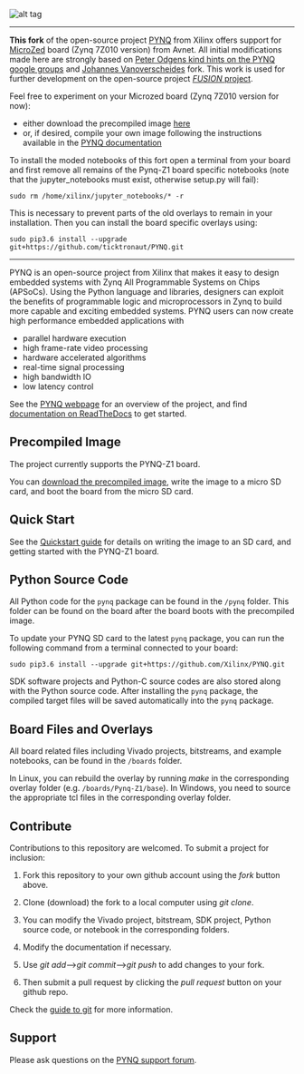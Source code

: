 ![alt tag](./logo.png)

---
**This fork** of the open-source project [PYNQ](https://github.com/Xilinx/PYNQ) from Xilinx offers support for [MicroZed](http://zedboard.org/product/microzed) board (Zynq 7Z010 version) from Avnet. All initial modifications made here are strongly based on [Peter Odgens kind hints on the PYNQ google groups](https://groups.google.com/forum/#!topic/pynq_project/khyhCX16e_c) and [Johannes Vanoverscheides](https://github.com/siesse/PYNQ) fork. This work is used for further development on the open-source project [*FUSION* project](https://fusion-project.io).

Feel free to experiment on your Microzed board (Zynq 7Z010 version for now):
 
* either download the precompiled image [here](https://fusion-project.io/assets/pynq_mz7010_v1.0.img.zip) 
* or, if desired, compile your own image following the instructions available in the [PYNQ documentation](http://pynq.readthedocs.io/en/latest/pynq_sd_card.html#building-the-image)

To install the moded notebooks of this fort open a terminal from your board and first remove all remains of the Pynq-Z1 board specific notebooks (note that the jupyter_notebooks must exist, otherwise setup.py will fail):

```console
sudo rm /home/xilinx/jupyter_notebooks/* -r
```

This is necessary to prevent parts of the old overlays to remain in your installation. Then you can install the board specific overlays using:

 
```console
sudo pip3.6 install --upgrade git+https://github.com/ticktronaut/PYNQ.git
```

<!-- From setup.py: "Please set the BOARD environment variable to get any BOARD specific overlays (e.g. Pynq-Z1)." -->
<!-- The BOARD environment varialbe is set to *MicroZed7010* to get the according board specific overlays. These can be installed using the following command on the Microzed board:
```
sudo pip3.6 install --upgrade git+https://github.com/Xilinx/PYNQ.git
```
--> 

---

PYNQ is an open-source project from Xilinx that makes it easy to design embedded systems with Zynq All Programmable Systems on Chips (APSoCs). Using the Python language and libraries, designers can exploit the benefits of programmable logic and microprocessors in Zynq to build more capable and exciting embedded systems.
PYNQ users can now create high performance embedded applications with
-	parallel hardware execution
-	high frame-rate video processing
-	hardware accelerated algorithms
-	real-time signal processing
-	high bandwidth IO
-	low latency control

See the <a href="http://www.pynq.io/" target="_blank">PYNQ webpage</a> for an overview of the project, and find <a href="http://pynq.readthedocs.io" target="_blank">documentation on ReadTheDocs</a> to get started. 

## Precompiled Image

The project currently supports the PYNQ-Z1 board. 

You can <a href="https://files.digilent.com/Products/PYNQ/pynq_z1_v2.0.img.zip" target="_blank">download the precompiled image</a>, write the image to a micro SD card, and boot the board from the micro SD card. 

## Quick Start

See the <a href="http://pynq.readthedocs.io/en/latest/getting_started.html" target="_blank">Quickstart guide</a> for details on writing the image to an SD card, and getting started with the PYNQ-Z1 board.

## Python Source Code

All Python code for the `pynq` package can be found in the `/pynq` folder. This folder can be found on the board after the board boots with the precompiled image.

To update your PYNQ SD card to the latest ``pynq`` package, you can run the following command from a terminal connected to your board:

```console
sudo pip3.6 install --upgrade git+https://github.com/Xilinx/PYNQ.git
```

SDK software projects and Python-C source codes are also stored along with the Python source code. After installing the `pynq` package, the compiled target files will be saved automatically into the `pynq` package.

## Board Files and Overlays

All board related files including Vivado projects, bitstreams, and example notebooks, can be found in the `/boards` folder.

In Linux, you can rebuild the overlay by running *make* in the corresponding overlay folder (e.g. `/boards/Pynq-Z1/base`). In Windows, you need to source the appropriate tcl files in the corresponding overlay folder.

## Contribute

Contributions to this repository are welcomed. To submit a project for inclusion:

1. Fork this repository to your own github account using the *fork* button above.

2. Clone (download) the fork to a local computer using *git clone*.

3. You can modify the Vivado project, bitstream, SDK project, Python source code, or notebook in the corresponding folders.

4. Modify the documentation if necessary.

5. Use *git add*-->*git commit*-->*git push* to add changes to your fork.

6. Then submit a pull request by clicking the *pull request* button on your github repo.

Check the <a href="http://git.huit.harvard.edu/guide/" target="_blank">guide to git</a> for more information.

## Support

Please ask questions on the <a href="https://groups.google.com/forum/#!forum/pynq_project" target="_blank">PYNQ support forum</a>.
